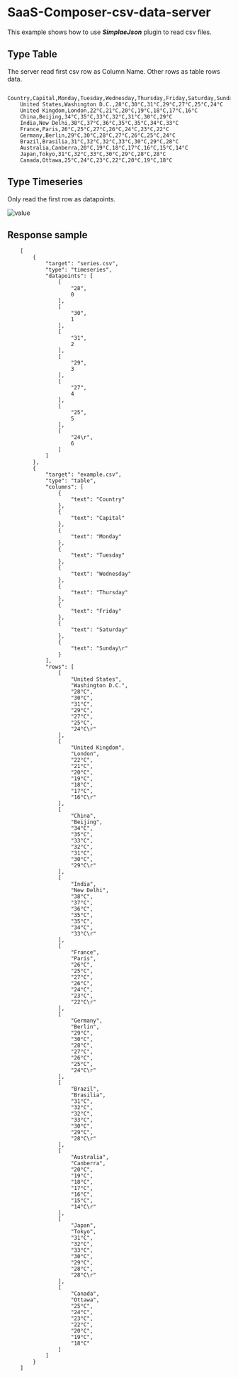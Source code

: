 # SaaS-Composer-csv-data-server

This example shows how to use ***SimplaeJson*** plugin to read csv files.  

## Type Table  

The server read first csv row as Column Name. Other rows as table rows data.  

        Country,Capital,Monday,Tuesday,Wednesday,Thursday,Friday,Saturday,Sunday
        United States,Washington D.C.,28°C,30°C,31°C,29°C,27°C,25°C,24°C
        United Kingdom,London,22°C,21°C,20°C,19°C,18°C,17°C,16°C
        China,Beijing,34°C,35°C,33°C,32°C,31°C,30°C,29°C
        India,New Delhi,38°C,37°C,36°C,35°C,35°C,34°C,33°C
        France,Paris,26°C,25°C,27°C,26°C,24°C,23°C,22°C
        Germany,Berlin,29°C,30°C,28°C,27°C,26°C,25°C,24°C
        Brazil,Brasilia,31°C,32°C,32°C,33°C,30°C,29°C,28°C
        Australia,Canberra,20°C,19°C,18°C,17°C,16°C,15°C,14°C
        Japan,Tokyo,31°C,32°C,33°C,30°C,29°C,28°C,28°C
        Canada,Ottawa,25°C,24°C,23°C,22°C,20°C,19°C,18°C


## Type Timeseries  

Only read the first row as datapoints.  

![value](./readmeImg/01.png)

## Response sample  


        [
            {
                "target": "series.csv",
                "type": "timeseries",
                "datapoints": [
                    [
                        "28",
                        0
                    ],
                    [
                        "30",
                        1
                    ],
                    [
                        "31",
                        2
                    ],
                    [
                        "29",
                        3
                    ],
                    [
                        "27",
                        4
                    ],
                    [
                        "25",
                        5
                    ],
                    [
                        "24\r",
                        6
                    ]
                ]
            },
            {
                "target": "example.csv",
                "type": "table",
                "columns": [
                    {
                        "text": "Country"
                    },
                    {
                        "text": "Capital"
                    },
                    {
                        "text": "Monday"
                    },
                    {
                        "text": "Tuesday"
                    },
                    {
                        "text": "Wednesday"
                    },
                    {
                        "text": "Thursday"
                    },
                    {
                        "text": "Friday"
                    },
                    {
                        "text": "Saturday"
                    },
                    {
                        "text": "Sunday\r"
                    }
                ],
                "rows": [
                    [
                        "United States",
                        "Washington D.C.",
                        "28°C",
                        "30°C",
                        "31°C",
                        "29°C",
                        "27°C",
                        "25°C",
                        "24°C\r"
                    ],
                    [
                        "United Kingdom",
                        "London",
                        "22°C",
                        "21°C",
                        "20°C",
                        "19°C",
                        "18°C",
                        "17°C",
                        "16°C\r"
                    ],
                    [
                        "China",
                        "Beijing",
                        "34°C",
                        "35°C",
                        "33°C",
                        "32°C",
                        "31°C",
                        "30°C",
                        "29°C\r"
                    ],
                    [
                        "India",
                        "New Delhi",
                        "38°C",
                        "37°C",
                        "36°C",
                        "35°C",
                        "35°C",
                        "34°C",
                        "33°C\r"
                    ],
                    [
                        "France",
                        "Paris",
                        "26°C",
                        "25°C",
                        "27°C",
                        "26°C",
                        "24°C",
                        "23°C",
                        "22°C\r"
                    ],
                    [
                        "Germany",
                        "Berlin",
                        "29°C",
                        "30°C",
                        "28°C",
                        "27°C",
                        "26°C",
                        "25°C",
                        "24°C\r"
                    ],
                    [
                        "Brazil",
                        "Brasilia",
                        "31°C",
                        "32°C",
                        "32°C",
                        "33°C",
                        "30°C",
                        "29°C",
                        "28°C\r"
                    ],
                    [
                        "Australia",
                        "Canberra",
                        "20°C",
                        "19°C",
                        "18°C",
                        "17°C",
                        "16°C",
                        "15°C",
                        "14°C\r"
                    ],
                    [
                        "Japan",
                        "Tokyo",
                        "31°C",
                        "32°C",
                        "33°C",
                        "30°C",
                        "29°C",
                        "28°C",
                        "28°C\r"
                    ],
                    [
                        "Canada",
                        "Ottawa",
                        "25°C",
                        "24°C",
                        "23°C",
                        "22°C",
                        "20°C",
                        "19°C",
                        "18°C"
                    ]
                ]
            }
        ]